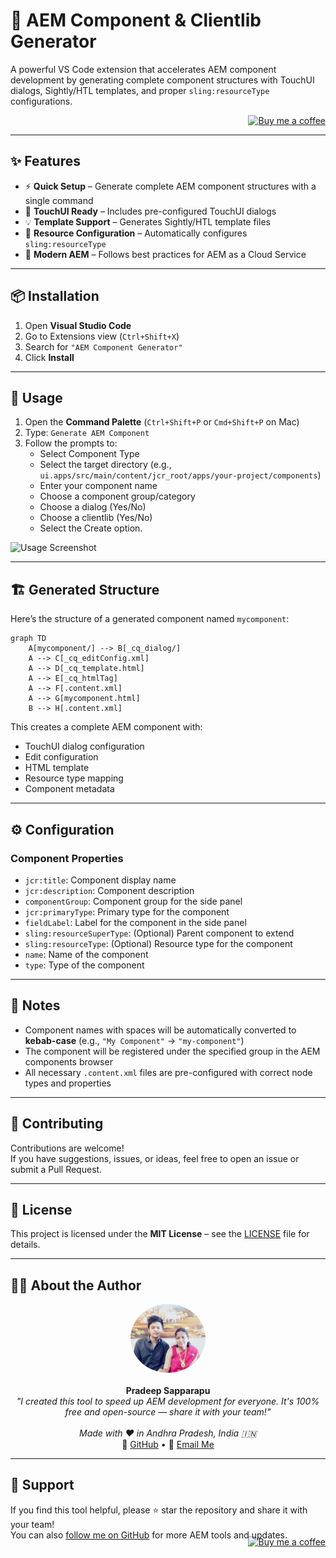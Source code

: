 # 🧩 AEM Component & Clientlib Generator

A powerful VS Code extension that accelerates AEM component development by generating complete component structures with TouchUI dialogs, Sightly/HTL templates, and proper `sling:resourceType` configurations.
<div align="right">
<a href="https://www.buymeacoffee.com/FilesCompareMaster"><img src="https://img.buymeacoffee.com/button-api/?text=Buy+me+a+coffee&emoji=😍&slug=FilesCompareMaster&button_colour=BD5FFF&font_colour=ffffff&font_family=Poppins&outline_colour=000000&coffee_colour=FFDD00" width="150" title="Buy me a coffee"></a>
</div>

---

## ✨ Features

- ⚡ **Quick Setup** – Generate complete AEM component structures with a single command
- 🧩 **TouchUI Ready** – Includes pre-configured TouchUI dialogs
- 💡 **Template Support** – Generates Sightly/HTL template files
- 🔧 **Resource Configuration** – Automatically configures `sling:resourceType`
- 🚀 **Modern AEM** – Follows best practices for AEM as a Cloud Service

---

## 📦 Installation

1. Open **Visual Studio Code**
2. Go to Extensions view (`Ctrl+Shift+X`)
3. Search for `"AEM Component Generator"`
4. Click **Install**

---

## 🚀 Usage

1. Open the **Command Palette** (`Ctrl+Shift+P` or `Cmd+Shift+P` on Mac)
2. Type: `Generate AEM Component`
3. Follow the prompts to:
   - Select Component Type
   - Select the target directory (e.g., `ui.apps/src/main/content/jcr_root/apps/your-project/components`)
   - Enter your component name
   - Choose a component group/category
   - Choose a dialog (Yes/No)
   - Choose a clientlib (Yes/No)
   - Select the Create option.

![Usage Screenshot](https://github.com/PRADEEP0573/aem-component-generator/assets/112626871/2b2b2b2b-2b2b-2b2b-2b2b-2b2b2b2b2b2b)

---

## 🏗️ Generated Structure

Here’s the structure of a generated component named `mycomponent`:

```mermaid
graph TD
    A[mycomponent/] --> B[_cq_dialog/]
    A --> C[_cq_editConfig.xml]
    A --> D[_cq_template.html]
    A --> E[_cq_htmlTag]
    A --> F[.content.xml]
    A --> G[mycomponent.html]
    B --> H[.content.xml]
```

This creates a complete AEM component with:

- TouchUI dialog configuration  
- Edit configuration  
- HTML template  
- Resource type mapping  
- Component metadata  

---

## ⚙️ Configuration

### Component Properties

- `jcr:title`: Component display name
- `jcr:description`: Component description
- `componentGroup`: Component group for the side panel
- `jcr:primaryType`: Primary type for the component
- `fieldLabel`: Label for the component in the side panel
- `sling:resourceSuperType`: (Optional) Parent component to extend
- `sling:resourceType`: (Optional) Resource type for the component
- `name`: Name of the component
- `type`: Type of the component

---

## 📝 Notes

- Component names with spaces will be automatically converted to **kebab-case** (e.g., `"My Component"` → `"my-component"`)
- The component will be registered under the specified group in the AEM components browser
- All necessary `.content.xml` files are pre-configured with correct node types and properties

---

## 🤝 Contributing

Contributions are welcome!  
If you have suggestions, issues, or ideas, feel free to open an issue or submit a Pull Request.

---

## 📄 License

This project is licensed under the **MIT License** – see the [LICENSE](https://github.com/PRADEEP0573/AEM-Component-Clientlib-Generator/blob/main/LICENSE) file for details.

---

## 👨‍💻 About the Author

<p align="center">
  <img src="images/vscode.jpeg" width="120" style="border-radius: 50%" alt="Pradeep Sapparapu"><br><br>
  <strong>Pradeep Sapparapu</strong><br>
  <i>"I created this tool to speed up AEM development for everyone.  
It's 100% free and open-source — share it with your team!"</i><br><br>
  <i>Made with ❤️ in Andhra Pradesh, India 🇮🇳</i><br>
  🔗 <a href="https://github.com/PRADEEP0573/AEM-Component-Clientlib-Generator">GitHub</a> • 
  📧 <a href="mailto:pradeepdeep057@gmail.com">Email Me</a>  
</p>

---

## 🙏 Support

If you find this tool helpful, please ⭐ star the repository and share it with your team!  
You can also [follow me on GitHub](https://github.com/PRADEEP0573/AEM-Component-Clientlib-Generator) for more AEM tools and updates.
<div style="float: right; margin-top: -20px; margin-bottom: 20px;">
<a href="https://www.buymeacoffee.com/FilesCompareMaster"><img src="https://img.buymeacoffee.com/button-api/?text=Buy+me+a+coffee&emoji=😍&slug=FilesCompareMaster&button_colour=BD5FFF&font_colour=ffffff&font_family=Poppins&outline_colour=000000&coffee_colour=FFDD00" width="150" title="Buy me a coffee"></a>
</div>
